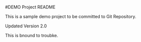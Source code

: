 #DEMO Project README

This is a sample demo project to be committed to Git Repository.

Updated Version 2.0

This is bnound to troubke.